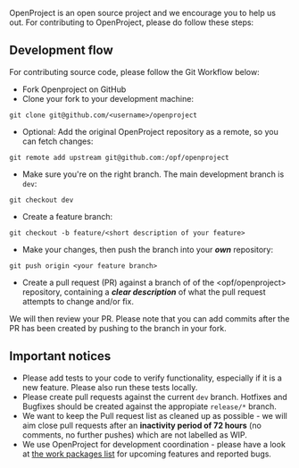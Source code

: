 OpenProject is an open source project and we encourage you to help us out. For contributing to OpenProject, please do follow these steps:

## Development flow
For contributing source code, please follow the Git Workflow below:

- Fork Openproject on GitHub
- Clone your fork to your development machine: 

```
git clone git@github.com/<username>/openproject
```

- Optional: Add the original OpenProject repository as a remote, so you can fetch changes: 

```
git remote add upstream git@github.com:/opf/openproject
```

- Make sure you're on the right branch. The main development branch is `dev`: 

```
git checkout dev
```

- Create a feature branch: 

```
git checkout -b feature/<short description of your feature>
```

- Make your changes, then push the branch into your ***own*** repository:

```
git push origin <your feature branch>
```

- Create a pull request (PR) against a branch of of the <opf/openproject> repository, containing a ***clear description*** of what the pull request attempts to change and/or fix. 

We will then review your PR. Please note that you can add commits after the PR has been created by pushing to the branch in your fork.

## Important notices

- Please add tests to your code to verify functionality, especially if it is a new feature. Please also run these tests locally.
- Please create pull requests against the current `dev` branch. Hotfixes and Bugfixes should be created against the appropiate `release/*` branch.
- We want to keep the Pull request list as cleaned up as possible - we will aim close pull requests after an **inactivity period of 72 hours** (no comments, no further pushes) which are not labelled as WIP.
- We use OpenProject for development coordination - please have a look at [the work packages list](https://community.openproject.org/projects/openproject/work_packages) for upcoming features and reported bugs.
